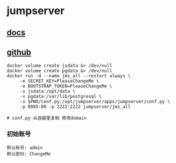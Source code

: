 # jumpserver

## [docs](https://docs.jumpserver.org/zh/v4/)
## [github](https://github.com/jumpserver/Dockerfile)


```shell
docker volume create jsdata &> /dev/null
docker volume create pgdata &> /dev/null
docker run -d --name jms_all --restart always \
     -e SECRET_KEY=PleaseChangeMe \
     -e BOOTSTRAP_TOKEN=PleaseChangeMe \
     -v jsdata:/opt/data \
     -v pgdata:/var/lib/postgresql \
     -v $PWD/conf.py:/opt/jumpserver/apps/jumpserver/conf.py \
     -p 8085:80 -p 2222:2222 jumpserver/jms_all

# conf.py 从容器里复制 修改domain
```

### 初始账号

```shell
默认账号: admin
默认密码: ChangeMe
```
